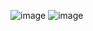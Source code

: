![image](https://user-images.githubusercontent.com/83028679/211571206-da5d8983-22ff-4a1d-b348-370d6b4c5c04.png)
![image](https://user-images.githubusercontent.com/83028679/211571256-99876393-a293-45b4-a498-94f241be6d84.png)
